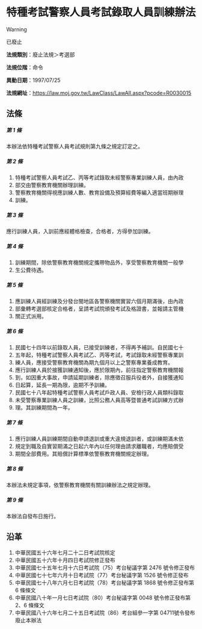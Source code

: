 # 特種考試警察人員考試錄取人員訓練辦法


> [!WARNING]
> 已廢止


**法規類別**：廢止法規＞考選部

**法規位階**：命令

**異動日期**：1997/07/25  

**法規網址**：https://law.moj.gov.tw/LawClass/LawAll.aspx?pcode=R0030015



## 法條
##### 第 1 條
本辦法依特種考試警察人員考試規則第九條之規定訂定之。

##### 第 2 條
1. 特種考試警察人員考試乙、丙等考試錄取未經警察專業訓練人員，由內政
1. 部交由警察教育機關辦理訓練。
1. 警察教育機關得視應訓練人數、教育設備及預算經費等編入適當班期辦理
1. 訓練。

##### 第 3 條
應行訓練人員，入訓前應經體格檢查，合格者，方得參加訓練。

##### 第 4 條
1. 訓練期間，除依警察教育機關規定攜帶物品外，享受警察教育機關一般學
1. 生公費待遇。

##### 第 5 條
1. 應訓練人員經訓練及分發台閩地區各警察機關實習六個月期滿後，由內政
1. 部彙轉考選部核定合格者，呈請考試院頒發考試及格證書，並報請主管機
1. 關正式派用。

##### 第 6 條
1. 民國七十四年以前錄取人員，已接受訓練者，不得再予補訓。自民國七十
1. 五年起，特種考試警察人員考試乙、丙等考試，考試錄取未經警察專業訓
1. 練人員，應接受警察教育機關為期九個月以上之警察專業養成教育。
1. 應行訓練人員於接獲訓練通知後，應於限期內，前往指定警察教育機關報
1. 到，如因重大事故，申請延期訓練者，除應徵召服兵役者外，自接獲通知
1. 日起算，延長一期為限，逾期不予訓練。
1. 民國七十八年起特種考試警察人員考試戶政人員、安檢行政人員類科錄取
1. 未受警察專業訓練人員之訓練，比照公務人員高等暨普通考試訓練方式辦
1. 理。其訓練期間為一年。

##### 第 7 條
1. 應行訓練人員訓練期間自動申請退訓或重大違規退訓者，或訓練期滿未依
1. 規定到職及自實習期滿之日起六年內以任何理由請求離職者，均應賠償受
1. 期間全部費用。其賠償計算標準依警察教育機關規定辦理。

##### 第 8 條
本辦法未規定事項，依警察教育機關有關訓練辦法之規定辦理。

##### 第 9 條
本辦法自發布日施行。

## 沿革
1. 中華民國五十六年七月二十二日考試院核定
1. 中華民國五十六年十月四日考試院修正發布
1. 中華民國七十五年七月十六日考試院（75）考台秘議字第 2476 號令修正發布
1. 中華民國七十七年六月十日考試院（77）考台秘議字第 1526 號令修正發布
1. 中華民國七十八年六月七日考試院（78）考台秘議字第 1868 號令修正發布第 6  條條文
1. 中華民國八十年一月七日考試院（80）考台秘議字第 0048 號令修正發布第 2、6 條條文
1. 中華民國八十六年七月二十五日考試院（86）考台組參一字第 04711號令發布廢止本辦法
